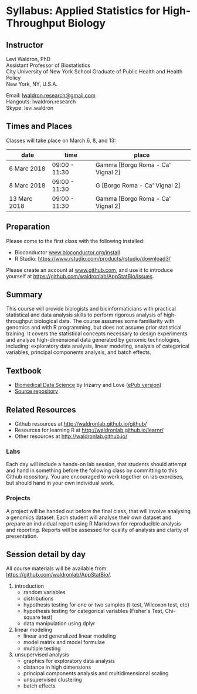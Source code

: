 # Syllabus: Applied Statistics for High-Throughput Biology

## Instructor

Levi Waldron, PhD  
Assistant Professor of Biostatistics  
City University of New York School Graduate of Public Health and Health Policy  
New York, NY, U.S.A.  

Email: lwaldron.research@gmail.com  
Hangouts: lwaldron.research  
Skype: levi.waldron  

## Times and Places

Classes will take place on March 6, 8, and 13:

|date   | time   |  place |
|-------|--------|--------|
| 6 Marc 2018 | 09:00 - 11:30  | Gamma [Borgo Roma - Ca' Vignal 2] | 
|  8 Marc 2018 |  09:00 - 11:30 |  G [Borgo Roma - Ca' Vignal 2] | 
|  13 Marc 2018 |  09:00 - 11:30 |  Gamma [Borgo Roma - Ca' Vignal 2] | 

## Preparation

Please come to the first class with the following installed:

* Bioconductor www.bioconductor.org/install
* R Studio: https://www.rstudio.com/products/rstudio/download3/

Please create an account at www.github.com, and use it to introduce yourself at https://github.com/waldronlab/AppStatBio/issues. 


## Summary

This course will provide biologists and bioinformaticians with practical statistical and data analysis skills to perform rigorous analysis of high-throughput biological data.  The course assumes some familiarity with genomics and with R programming, but does not assume prior statistical training.  It covers the statistical concepts necessary to design experiments and analyze high-dimensional data generated by genomic technologies, including: exploratory data analysis, linear modeling, analysis of categorical variables, principal components analysis, and batch effects.  

## Textbook

* [Biomedical Data Science](http://genomicsclass.github.io/book/) by Irizarry and Love ([ePub version](https://leanpub.com/dataanalysisforthelifesciences/))
* [Source repository](https://github.com/genomicsclass/labs)

## Related Resources

* Github resources at http://waldronlab.github.io/github/
* Resources for learning R at http://waldronlab.github.io/learnr/
* Other resources at http://waldronlab.github.io/

### Labs

Each day will include a hands-on lab session, that students should attempt and hand in something before the following class by committing to this Github repository. You are encouraged to work together on lab exercises, but should hand in your own individual work.

### Projects

A project will be handed out before the final class, that will involve analysing a genomics dataset.  Each student will analyse their own dataset and prepare an individual report using R Markdown for reproducible analysis and reporting.
Reports will be assessed for quality of analysis and clarity of presentation.

## Session detail by day

All course materials will be available from https://github.com/waldronlab/AppStatBio/.

1. introduction
    + random variables
    + distributions
    + hypothesis testing for one or two samples (t-test, Wilcoxon test, etc)
    + hypothesis testing for categorical variables (Fisher's Test, Chi-square test)
    + data manipulation using dplyr
2. linear modeling
    + linear and generalized linear modeling
    + model matrix and model formulae
    + multiple testing
3. unsupervised analysis
    + graphics for exploratory data analysis
    + distance in high dimensions
    + principal components analysis and multidimensional scaling
    + unsupervised clustering
    + batch effects
